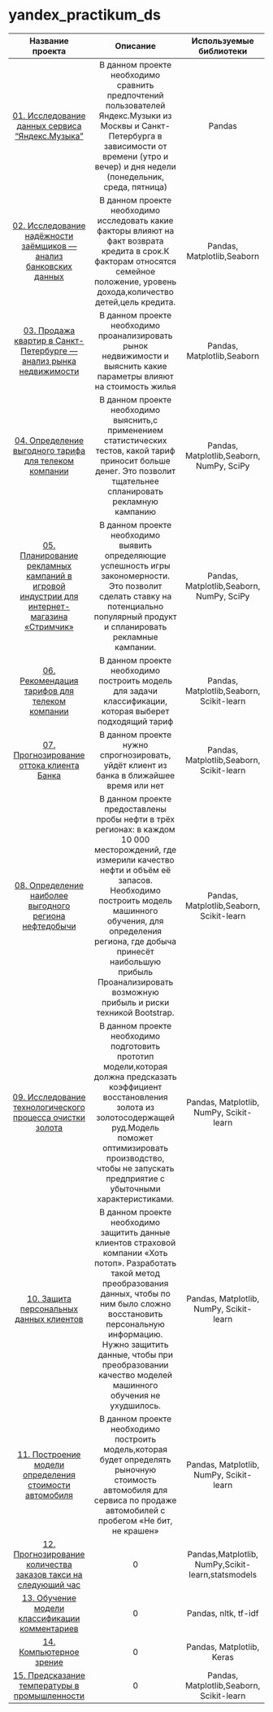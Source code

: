 # yandex_practikum_ds

|Название проекта| Описание | Используемые библиотеки|
| :--------------------: | :---------------------: |:---------------------------:|
|[01. Исследование данных сервиса “Яндекс.Музыка”](https://github.com/DariaBaiukova/yandex_practikum_ds/tree/main/01.%20Исследование%20данных%20сервиса%20“Яндекс.Музыка”)| В данном проекте необходимо сравнить предпочтений пользователей Яндекс.Музыки из Москвы и Санкт-Петербурга в зависимости от времени (утро и вечер) и дня недели (понедельник, среда, пятница)| Pandas |
|[02. Исследование надёжности заёмщиков — анализ банковских данных](https://github.com/DariaBaiukova/yandex_practikum_ds/tree/main/02.%20Исследование%20надёжности%20заёмщиков%20—%20анализ%20банковских%20данных)| В данном проекте необходимо исследовать какие факторы влияют на факт возврата кредита в срок.К факторам относятся семейное положение, уровень дохода,количество детей,цель кредита.|Pandas, Matplotlib,Seaborn|
|[03. Продажа квартир в Санкт-Петербурге — анализ рынка недвижимости](https://github.com/DariaBaiukova/yandex_practikum_ds/tree/main/03.%20Продажа%20квартир%20в%20Санкт-Петербурге%20—%20анализ%20рынка%20недвижимости)|В данном проекте необходимо проанализировать рынок недвижимости и выяснить какие параметры влияют на стоимость жилья|Pandas, Matplotlib,Seaborn|
|[04. Определение выгодного тарифа для телеком компании](https://github.com/DariaBaiukova/yandex_practikum_ds/tree/main/04.%20Определение%20выгодного%20тарифа%20для%20телеком%20компании)|В данном проекте необходимо выяснить,с применением статистических тестов, какой тариф приносит больше денег. Это позволит тщательнее спланировать рекламную кампанию |Pandas, Matplotlib,Seaborn, NumPy, SciPy|
|[05. Планирование рекламных кампаний в игровой индустрии для интернет-магазина «Стримчик»](https://github.com/DariaBaiukova/yandex_practikum_ds/tree/main/05.%20Планирование%20рекламных%20кампаний%20в%20игровой%20индустрии%20для%20интернет-магазина%20«Стримчик»)|В данном проекте необходимо выявить определяющие успешность игры закономерности. Это позволит сделать ставку на потенциально популярный продукт и спланировать рекламные кампании.|Pandas, Matplotlib,Seaborn, NumPy, SciPy|
|[06. Рекомендация тарифов для телеком компании](https://github.com/DariaBaiukova/yandex_practikum_ds/tree/main/06.%20Рекомендация%20тарифов%20для%20телеком%20компании)|В данном проекте необходимо построить модель для задачи классификации, которая выберет подходящий тариф|Pandas, Matplotlib,Seaborn, Scikit-learn|
|[07. Прогнозирование оттока клиента Банка](https://github.com/DariaBaiukova/yandex_practikum_ds/tree/main/07.%20Прогнозирование%20оттока%20клиента%20Банка)|В данном проекте нужно спрогнозировать, уйдёт клиент из банка в ближайшее время или нет|Pandas, Matplotlib,Seaborn, Scikit-learn|
|[08. Определение наиболее выгодного региона нефтедобычи](https://github.com/DariaBaiukova/yandex_practikum_ds/tree/main/08.%20Определение%20наиболее%20выгодного%20региона%20нефтедобычи)|В данном проекте предоставлены пробы нефти в трёх регионах: в каждом 10 000 месторождений, где измерили качество нефти и объём её запасов. Необходимо построить модель машинного обучения,  для определения региона, где добыча принесёт наибольшую прибыль Проанализировать возможную прибыль и риски техникой Bootstrap.|Pandas, Matplotlib,Seaborn, Scikit-learn|
|[09. Исследование технологического процесса очистки золота](https://github.com/DariaBaiukova/yandex_practikum_ds/tree/main/09.%20Исследование%20технологического%20процесса%20очистки%20золота)|В данном проекте необходимо подготовить прототип модели,которая должна предсказать коэффициент восстановления золота из золотосодержащей руд.Модель поможет оптимизировать производство, чтобы не запускать предприятие с убыточными характеристиками.|Pandas, Matplotlib, NumPy, Scikit-learn|
|[10. Защита персональных данных клиентов](https://github.com/DariaBaiukova/yandex_practikum_ds/tree/main/10.%20Защита%20персональных%20данных%20клиентов)|В данном проекте необходимо  защитить данные клиентов страховой компании «Хоть потоп». Разработать такой метод преобразования данных, чтобы по ним было сложно восстановить персональную информацию. Нужно защитить данные, чтобы при преобразовании качество моделей машинного обучения не ухудшилось. |Pandas, Matplotlib, NumPy, Scikit-learn|
|[11. Построение модели определения стоимости автомобиля](https://github.com/DariaBaiukova/yandex_practikum_ds/tree/main/11.%20Построение%20модели%20определения%20стоимости%20автомобиля)|В данном проекте необходимо построить модель,которая будет определять рыночную стоимость автомобиля для сервиса по продаже автомобилей с пробегом «Не бит, не крашен» |Pandas, Matplotlib, NumPy, Scikit-learn|
|[12. Прогнозирование количества заказов такси на следующий час](https://github.com/DariaBaiukova/yandex_practikum_ds/tree/main/12.%20Прогнозирование%20количества%20заказов%20такси%20на%20следующий%20час)|0|Pandas,Matplotlib, NumPy,Scikit-learn,statsmodels|
|[13. Обучение модели классификации комментариев](https://github.com/DariaBaiukova/yandex_practikum_ds/tree/main/13.%20Обучение%20модели%20классификации%20комментариев)|0|Pandas, nltk, tf-idf|
|[14. Компьютерное зрение](https://github.com/DariaBaiukova/yandex_practikum_ds/tree/main/14.%20Компьютерное%20зрение)|0|Pandas, Matplotlib, Keras|
|[15. Предсказание температуры в промышленности](https://github.com/DariaBaiukova/yandex_practikum_ds/tree/main/15.%20Предсказание%20температуры%20в%20промышленности)|0|Pandas, Matplotlib,Seaborn, Scikit-learn|

